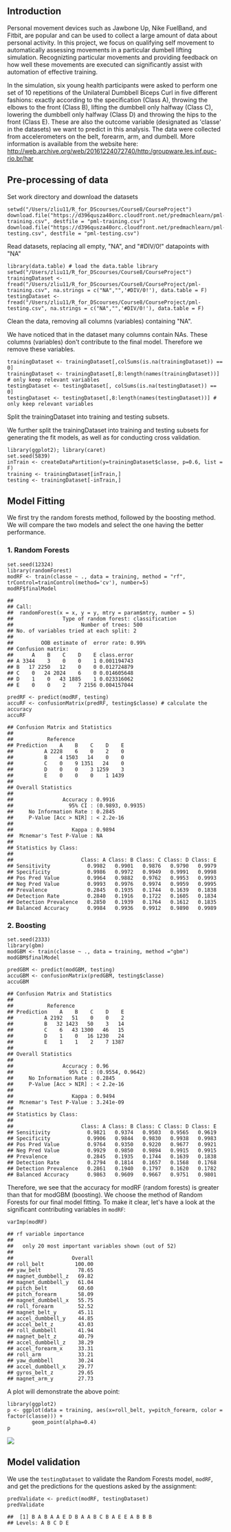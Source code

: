 Introduction
------------

Personal movement devices such as Jawbone Up, Nike FuelBand, and Fitbit,
are popular and can be used to collect a large amount of data about
personal activity. In this project, we focus on qualifying self movement
to automatically assessing movements in a particular dumbell lifting
simulation. Recognizting particular movements and providing feedback on
how well these movements are executed can significantly assist with
automation of effective training.

In the simulation, six young health participants were asked to perform
one set of 10 repetitions of the Unilateral Dumbbell Biceps Curl in five
different fashions: exactly according to the specification (Class A),
throwing the elbows to the front (Class B), lifting the dumbbell only
halfway (Class C), lowering the dumbbell only halfway (Class D) and
throwing the hips to the front (Class E). These are also the outcome
variable (designated as 'classe' in the datasets) we want to predict in
this analysis. The data were collected from accelerometers on the belt,
forearm, arm, and dumbell. More information is available from the
website here:
<http://web.archive.org/web/20161224072740/http:/groupware.les.inf.puc-rio.br/har>

Pre-processing of data
----------------------

Set work directory and download the datasets

    setwd("/Users/zliu11/R_for_DScourses/Course8/CourseProject")
    download.file("https://d396qusza40orc.cloudfront.net/predmachlearn/pml-training.csv", destfile = "pml-training.csv")
    download.file("https://d396qusza40orc.cloudfront.net/predmachlearn/pml-testing.csv", destfile = "pml-testing.csv")

Read datasets, replacing all empty, "NA", and "\#DIV/0!" datapoints with
"NA"

    library(data.table) # load the data.table library
    setwd("/Users/zliu11/R_for_DScourses/Course8/CourseProject")
    trainingDataset <- fread("/Users/zliu11/R_for_DScourses/Course8/CourseProject/pml-training.csv", na.strings = c("NA","",'#DIV/0!'), data.table = F)
    testingDataset <- fread("/Users/zliu11/R_for_DScourses/Course8/CourseProject/pml-testing.csv", na.strings = c("NA","",'#DIV/0!'), data.table = F)

Clean the data, removing all columns (variables) containing "NA".

We have noticed that in the dataset many columns contain NAs. These
columns (variables) don't contribute to the final model. Therefore we
remove these variables.

    trainingDataset <- trainingDataset[,colSums(is.na(trainingDataset)) == 0]
    trainingDataset <- trainingDataset[,8:length(names(trainingDataset))] # only keep relevant variables
    testingDataset <- testingDataset[, colSums(is.na(testingDataset)) == 0]
    testingDataset <- testingDataset[,8:length(names(testingDataset))] # only keep relevant variables

Split the trainingDataset into training and testing subsets.

We further split the trainingDataset into training and testing subsets
for generating the fit models, as well as for conducting cross
validation.

    library(ggplot2); library(caret)
    set.seed(5839)
    inTrain <- createDataPartition(y=trainingDataset$classe, p=0.6, list = F)
    training <- trainingDataset[inTrain,]
    testing <- trainingDataset[-inTrain,]

Model Fitting
-------------

We first try the random forests method, followed by the boosting method.
We will compare the two models and select the one having the better
performance.

### 1. Random Forests

    set.seed(12324)
    library(randomForest)
    modRF <- train(classe ~ ., data = training, method = "rf", trControl=trainControl(method='cv'), number=5)
    modRF$finalModel

    ## 
    ## Call:
    ##  randomForest(x = x, y = y, mtry = param$mtry, number = 5) 
    ##                Type of random forest: classification
    ##                      Number of trees: 500
    ## No. of variables tried at each split: 2
    ## 
    ##         OOB estimate of  error rate: 0.99%
    ## Confusion matrix:
    ##      A    B    C    D    E class.error
    ## A 3344    3    0    0    1 0.001194743
    ## B   17 2250   12    0    0 0.012724879
    ## C    0   24 2024    6    0 0.014605648
    ## D    1    0   43 1885    1 0.023316062
    ## E    0    0    2    7 2156 0.004157044

    predRF <- predict(modRF, testing)
    accuRF <- confusionMatrix(predRF, testing$classe) # calculate the accuracy
    accuRF

    ## Confusion Matrix and Statistics
    ## 
    ##           Reference
    ## Prediction    A    B    C    D    E
    ##          A 2228    6    0    2    0
    ##          B    4 1503   14    0    0
    ##          C    0    9 1351   24    0
    ##          D    0    0    3 1259    3
    ##          E    0    0    0    1 1439
    ## 
    ## Overall Statistics
    ##                                           
    ##                Accuracy : 0.9916          
    ##                  95% CI : (0.9893, 0.9935)
    ##     No Information Rate : 0.2845          
    ##     P-Value [Acc > NIR] : < 2.2e-16       
    ##                                           
    ##                   Kappa : 0.9894          
    ##  Mcnemar's Test P-Value : NA              
    ## 
    ## Statistics by Class:
    ## 
    ##                      Class: A Class: B Class: C Class: D Class: E
    ## Sensitivity            0.9982   0.9901   0.9876   0.9790   0.9979
    ## Specificity            0.9986   0.9972   0.9949   0.9991   0.9998
    ## Pos Pred Value         0.9964   0.9882   0.9762   0.9953   0.9993
    ## Neg Pred Value         0.9993   0.9976   0.9974   0.9959   0.9995
    ## Prevalence             0.2845   0.1935   0.1744   0.1639   0.1838
    ## Detection Rate         0.2840   0.1916   0.1722   0.1605   0.1834
    ## Detection Prevalence   0.2850   0.1939   0.1764   0.1612   0.1835
    ## Balanced Accuracy      0.9984   0.9936   0.9912   0.9890   0.9989

### 2. Boosting

    set.seed(2333)
    library(gbm)
    modGBM <- train(classe ~ ., data = training, method ="gbm")
    modGBM$finalModel

    predGBM <- predict(modGBM, testing)
    accuGBM <- confusionMatrix(predGBM, testing$classe)
    accuGBM

    ## Confusion Matrix and Statistics
    ## 
    ##           Reference
    ## Prediction    A    B    C    D    E
    ##          A 2192   51    0    0    2
    ##          B   32 1423   50    3   14
    ##          C    6   43 1300   46   15
    ##          D    1    0   16 1230   24
    ##          E    1    1    2    7 1387
    ## 
    ## Overall Statistics
    ##                                           
    ##                Accuracy : 0.96            
    ##                  95% CI : (0.9554, 0.9642)
    ##     No Information Rate : 0.2845          
    ##     P-Value [Acc > NIR] : < 2.2e-16       
    ##                                           
    ##                   Kappa : 0.9494          
    ##  Mcnemar's Test P-Value : 3.241e-09       
    ## 
    ## Statistics by Class:
    ## 
    ##                      Class: A Class: B Class: C Class: D Class: E
    ## Sensitivity            0.9821   0.9374   0.9503   0.9565   0.9619
    ## Specificity            0.9906   0.9844   0.9830   0.9938   0.9983
    ## Pos Pred Value         0.9764   0.9350   0.9220   0.9677   0.9921
    ## Neg Pred Value         0.9929   0.9850   0.9894   0.9915   0.9915
    ## Prevalence             0.2845   0.1935   0.1744   0.1639   0.1838
    ## Detection Rate         0.2794   0.1814   0.1657   0.1568   0.1768
    ## Detection Prevalence   0.2861   0.1940   0.1797   0.1620   0.1782
    ## Balanced Accuracy      0.9863   0.9609   0.9667   0.9751   0.9801

Therefore, we see that the accuracy for modRF (random forests) is
greater than that for modGBM (boosting). We choose the method of Random
Forests for our final model fitting. To make it clear, let's have a look
at the significant contributing variables in `modRF`:

    varImp(modRF)

    ## rf variable importance
    ## 
    ##   only 20 most important variables shown (out of 52)
    ## 
    ##                   Overall
    ## roll_belt          100.00
    ## yaw_belt            78.65
    ## magnet_dumbbell_z   69.82
    ## magnet_dumbbell_y   61.04
    ## pitch_belt          60.60
    ## pitch_forearm       58.09
    ## magnet_dumbbell_x   55.75
    ## roll_forearm        52.52
    ## magnet_belt_y       45.11
    ## accel_dumbbell_y    44.85
    ## accel_belt_z        43.03
    ## roll_dumbbell       41.94
    ## magnet_belt_z       40.79
    ## accel_dumbbell_z    38.29
    ## accel_forearm_x     33.31
    ## roll_arm            33.21
    ## yaw_dumbbell        30.24
    ## accel_dumbbell_x    29.77
    ## gyros_belt_z        29.65
    ## magnet_arm_y        27.73

A plot will demonstrate the above point:

    library(ggplot2)
    p <- ggplot(data = training, aes(x=roll_belt, y=pitch_forearm, color = factor(classe))) +
            geom_point(alpha=0.4)
    p

<img src="Course8_project_files/figure-markdown_strict/unnamed-chunk-9-1.png" style="display: block; margin: auto;" />

Model validation
----------------

We use the `testingDataset` to validate the Random Forests model,
`modRF`, and get the predictions for the questions asked by the
assignment:

    predValidate <- predict(modRF, testingDataset)
    predValidate

    ##  [1] B A B A A E D B A A B C B A E E A B B B
    ## Levels: A B C D E
